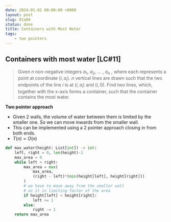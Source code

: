 ```yaml
---
date: 2024-01-01 00:00:00 +0000
layout: post
slug: 01a04
status: done
title: Containers with Most Water
tags:
    - two pointers
---
```


## Containers with most water [LC#11]
> Given $n$ non-negative integers $a_1$, $a_2$, ... , $a_n$ , where each represents a point at coordinate $(i, a_i)$. $n$ vertical lines are drawn such that the two endpoints of the line $i$ is at $(i, a_i)$ and $(i, 0)$. Find two lines, which, together with the x-axis forms a container, such that the container contains the most water.

**Two pointer approach**
- Given 2 walls, the volume of water between them is limited by the smaller one. So we can move inwards from the smaller wall.
- This can be implemented using a 2 pointer approach closing in from both ends.
- $T(n) = O(n)$
```python
def max_water(height: List[int]) -> int:
    left, right = 0, len(height)-1
    max_area = 0
    while left < right:
        max_area = max(
            max_area, 
            (right - left)*(min(height[left], height[right])) 
        )
        # we have to move away from the smaller wall
        # as it is limiting factor of the area
        if height[left] < height[right]:
            left += 1
        else:
            right -= 1
    return max_area
```
